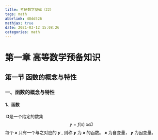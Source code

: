 ```yaml
---
title: 考研数学基础（22）
tags: math
abbrlink: 48dd526
mathjax: true
date: 2021-03-12 15:08:26
categories: math
---
```


# 第一章 高等数学预备知识

## 第一节 函数的概念与特性

### 一、函数的概念与特性

#### 1、函数

​	**D**是一个给定的数集
$$
y = f(x)  \ x\epsilon D
$$
​	每个 ***x*** 只有一个与之对应的 ***y*** , 则称 ***y*** 为 ***x*** 的函数。 ***x*** 为自变量， ***y*** 为因变量。






